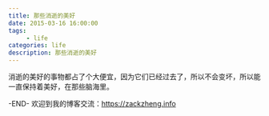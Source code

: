 ```yaml
---
title: 那些消逝的美好
date: 2015-03-16 16:00:00
tags: 
     - life
categories: life
description: 那些消逝的美好
---
```


消逝的美好的事物都占了个大便宜，因为它们已经过去了，所以不会变坏，所以能一直保持着美好，在那些脑海里。



-END-
欢迎到我的博客交流：https://zackzheng.info